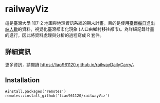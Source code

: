 # railwayViz

這是臺灣大學 107-2 地圖與地理資訊系統的期末計畫，目的是使用[臺鐵每日進出站人數](https://data.gov.tw/dataset/8792)的資料，視覺化臺灣都市化現象 (人口由鄉村移往都市)。為詳細記錄計畫的進行，因此將資料處理與分析的過程寫成 R 套件。

## 詳細資訊

更多資訊，請閱讀 <https://liao961120.github.io/railwayDailyCarry/>。

## Installation

```{r}
#install.packages('remotes')
remotes::install_github('liao961120/railwayViz')
```

